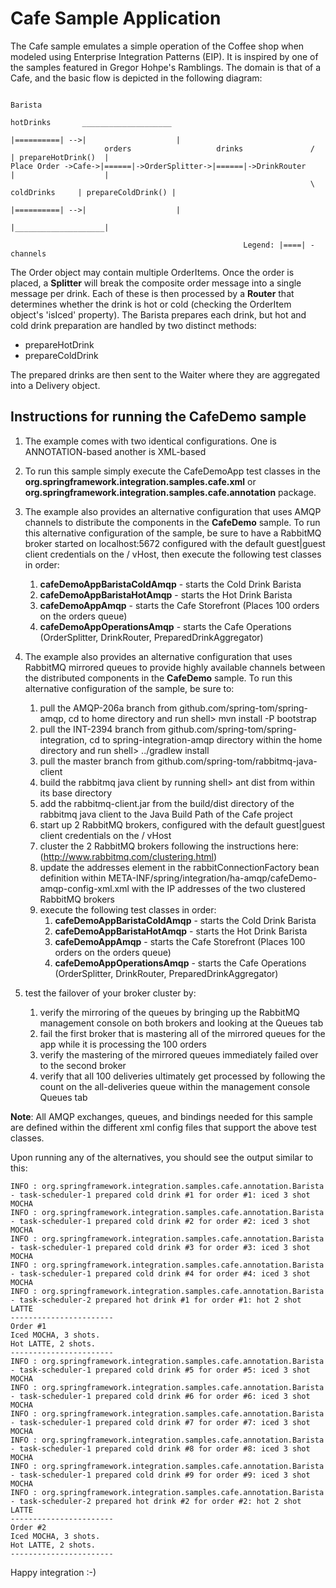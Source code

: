 Cafe Sample Application
=======================

The Cafe sample emulates a simple operation of the Coffee shop when modeled using Enterprise Integration Patterns (EIP). It is inspired by one of the samples featured in Gregor Hohpe's Ramblings. The domain is that of a Cafe, and the basic flow is depicted in the following diagram:


	                                                                                          Barista
					                                                     hotDrinks       ____________________        
	                                                                    |==========| -->|                    |
	                     orders                   drinks               /                | prepareHotDrink()  |
	Place Order ->Cafe->|======|->OrderSplitter->|======|->DrinkRouter                  |                    |
	                                                                   \ coldDrinks     | prepareColdDrink() |
	                                                                    |==========| -->|                    |
	                                                                                    |____________________|
										
														Legend: |====| - channels  
													
                                                                       
The Order object may contain multiple OrderItems. Once the order is placed, a **Splitter** will break the composite order message into a single message per drink. Each of these is then processed by a **Router** that determines whether the drink is hot or cold (checking the OrderItem object's 'isIced' property). The Barista prepares each drink, but hot and cold drink preparation are handled by two distinct methods: 

* prepareHotDrink
* prepareColdDrink

The prepared drinks are then sent to the Waiter where they are aggregated into a Delivery object.

## Instructions for running the CafeDemo sample

1. The example comes with two identical configurations. One is ANNOTATION-based another is XML-based

2. To run this sample simply execute the CafeDemoApp test classes in the **org.springframework.integration.samples.cafe.xml** or  **org.springframework.integration.samples.cafe.annotation** package.

3. The example also provides an alternative configuration that uses AMQP channels to distribute the components in the **CafeDemo** sample. To run this alternative configuration of the sample, be sure to have a RabbitMQ broker started on localhost:5672 configured with the default guest|guest client credentials on the / vHost, then execute the following test classes in order:
   
   1. **cafeDemoAppBaristaColdAmqp** - starts the Cold Drink Barista
   2. **cafeDemoAppBaristaHotAmqp**  - starts the Hot Drink Barista
   3. **cafeDemoAppAmqp**            - starts the Cafe Storefront (Places 100 orders on the orders queue)
   4. **cafeDemoAppOperationsAmqp**  - starts the Cafe Operations (OrderSplitter, DrinkRouter, PreparedDrinkAggregator)
   
4. The example also provides an alternative configuration that uses RabbitMQ mirrored queues to provide highly available channels between the 
   distributed components in the **CafeDemo** sample. To run this alternative configuration of the sample, be sure to:
   1. pull the AMQP-206a branch from github.com/spring-tom/spring-amqp, cd to home directory and run shell> mvn install -P bootstrap
   2. pull the INT-2394 branch from github.com/spring-tom/spring-integration, cd to spring-integration-amqp directory within the home directory and run shell> ../gradlew install
   3. pull the master branch from github.com/spring-tom/rabbitmq-java-client
   4. build the rabbitmq java client by running shell> ant dist from within its base directory
   5. add the rabbitmq-client.jar from the build/dist directory of the rabbitmq java client to the Java Build Path of the Cafe project
   6. start up 2 RabbitMQ brokers, configured with the default guest|guest client credentials on the / vHost
   7. cluster the 2 RabbitMQ brokers following the instructions here: (http://www.rabbitmq.com/clustering.html)
   8. update the addresses element in the rabbitConnectionFactory bean definition within META-INF/spring/integration/ha-amqp/cafeDemo-amqp-config-xml.xml with the IP addresses of the two clustered RabbitMQ brokers
   9. execute the following test classes in order:
      1. **cafeDemoAppBaristaColdAmqp** - starts the Cold Drink Barista
      2. **cafeDemoAppBaristaHotAmqp**  - starts the Hot Drink Barista
      3. **cafeDemoAppAmqp**            - starts the Cafe Storefront (Places 100 orders on the orders queue)
      4. **cafeDemoAppOperationsAmqp**  - starts the Cafe Operations (OrderSplitter, DrinkRouter, PreparedDrinkAggregator)
  10. test the failover of your broker cluster by:
      1. verify the mirroring of the queues by bringing up the RabbitMQ management console on both brokers and looking at the Queues tab
      2. fail the first broker that is mastering all of the mirrored queues for the app while it is processing the 100 orders
      3. verify the mastering of the mirrored queues immediately failed over to the second broker 
      4. verify that all 100 deliveries ultimately get processed by following the count on the all-deliveries queue within the management console Queues tab
      
**Note**: All AMQP exchanges, queues, and bindings needed for this sample are defined within the different xml config files that support the above test classes.
   
Upon running any of the alternatives, you should see the output similar to this:

	INFO : org.springframework.integration.samples.cafe.annotation.Barista - task-scheduler-1 prepared cold drink #1 for order #1: iced 3 shot MOCHA
	INFO : org.springframework.integration.samples.cafe.annotation.Barista - task-scheduler-1 prepared cold drink #2 for order #2: iced 3 shot MOCHA
	INFO : org.springframework.integration.samples.cafe.annotation.Barista - task-scheduler-1 prepared cold drink #3 for order #3: iced 3 shot MOCHA
	INFO : org.springframework.integration.samples.cafe.annotation.Barista - task-scheduler-1 prepared cold drink #4 for order #4: iced 3 shot MOCHA
	INFO : org.springframework.integration.samples.cafe.annotation.Barista - task-scheduler-2 prepared hot drink #1 for order #1: hot 2 shot LATTE
	-----------------------
	Order #1
	Iced MOCHA, 3 shots.
	Hot LATTE, 2 shots.
	-----------------------
	INFO : org.springframework.integration.samples.cafe.annotation.Barista - task-scheduler-1 prepared cold drink #5 for order #5: iced 3 shot MOCHA
	INFO : org.springframework.integration.samples.cafe.annotation.Barista - task-scheduler-1 prepared cold drink #6 for order #6: iced 3 shot MOCHA
	INFO : org.springframework.integration.samples.cafe.annotation.Barista - task-scheduler-1 prepared cold drink #7 for order #7: iced 3 shot MOCHA
	INFO : org.springframework.integration.samples.cafe.annotation.Barista - task-scheduler-1 prepared cold drink #8 for order #8: iced 3 shot MOCHA
	INFO : org.springframework.integration.samples.cafe.annotation.Barista - task-scheduler-1 prepared cold drink #9 for order #9: iced 3 shot MOCHA
	INFO : org.springframework.integration.samples.cafe.annotation.Barista - task-scheduler-2 prepared hot drink #2 for order #2: hot 2 shot LATTE
	-----------------------
	Order #2
	Iced MOCHA, 3 shots.
	Hot LATTE, 2 shots.
	-----------------------
   			
Happy integration :-)